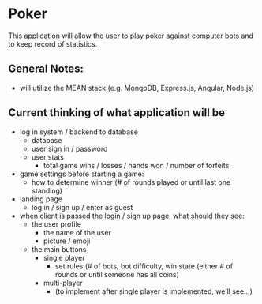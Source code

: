 # Poker

This application will allow the user to play poker against computer bots and to keep record of statistics.

## General Notes:

* will utilize the MEAN stack (e.g. MongoDB, Express.js, Angular, Node.js)

## Current thinking of what application will be 

* log in system / backend to database
	* database
	*	user sign in / password
	*	user stats
		*	total game wins / losses / hands won / number of forfeits
*	game settings before starting a game:
	*	how to determine winner (# of rounds played or until last one standing)
*	landing page
	*	log in / sign up / enter as guest
*	when client is passed the login / sign up page, what should they see:
	*	the user profile
		*	the name of the user
		*	picture / emoji 
	*	the main buttons 
		*	single player
			*	set rules (# of bots, bot difficulty, win state (either # of rounds or until someone has all coins)
		*	multi-player
			*	(to implement after single player is implemented, we’ll see…)
